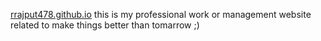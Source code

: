 <a href="index.html">rrajput478.github.io</a>
this is my professional work or management website related to make things better than tomarrow ;)
